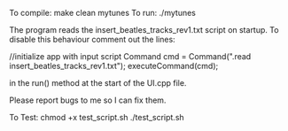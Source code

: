 To compile:
make clean mytunes
To run:
./mytunes

The program reads the insert_beatles_tracks_rev1.txt script on startup.
To disable this behaviour comment out the lines:

  //initialize app with input script
  Command cmd = Command(".read insert_beatles_tracks_rev1.txt");
  executeCommand(cmd);

in the run() method at the start of the UI.cpp file.

Please report bugs to me so I can fix them.


To Test:
chmod +x test_script.sh
./test_script.sh
